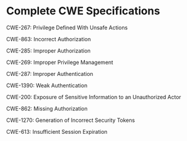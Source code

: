 

# Complete CWE Specifications

CWE-267: Privilege Defined With Unsafe Actions

CWE-863: Incorrect Authorization

CWE-285: Improper Authorization

CWE-269: Improper Privilege Management

CWE-287: Improper Authentication

CWE-1390: Weak Authentication

CWE-200: Exposure of Sensitive Information to an Unauthorized Actor

CWE-862: Missing Authorization

CWE-1270: Generation of Incorrect Security Tokens

CWE-613: Insufficient Session Expiration